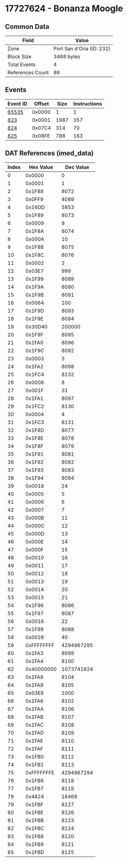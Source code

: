 # 17727624 - Bonanza Moogle

## Common Data

| Field            | Value                     |
|------------------|---------------------------|
| Zone             | Port San d'Oria (ID: 232) |
| Block Size       | 3468 bytes                |
| Total Events     | 4                         |
| References Count | 86                        |

## Events

| Event ID            | Offset   |   Size |   Instructions |
|---------------------|----------|--------|----------------|
| [65535](./65535.md) | 0x0000   |      1 |              1 |
| [823](./823.md)     | 0x0001   |   1987 |            357 |
| [824](./824.md)     | 0x07C4   |    314 |             70 |
| [825](./825.md)     | 0x08FE   |    788 |            163 |

## DAT References (imed_data)

|   Index | Hex Value   |   Dec Value |
|---------|-------------|-------------|
|       0 | 0x0000      |           0 |
|       1 | 0x0001      |           1 |
|       2 | 0x1F88      |        8072 |
|       3 | 0x0FF9      |        4089 |
|       4 | 0x16DD      |        5853 |
|       5 | 0x1F89      |        8073 |
|       6 | 0x0009      |           9 |
|       7 | 0x1F8A      |        8074 |
|       8 | 0x000A      |          10 |
|       9 | 0x1F8B      |        8075 |
|      10 | 0x1F8C      |        8076 |
|      11 | 0x0002      |           2 |
|      12 | 0x03E7      |         999 |
|      13 | 0x1F99      |        8089 |
|      14 | 0x1F9A      |        8090 |
|      15 | 0x1F9B      |        8091 |
|      16 | 0x0064      |         100 |
|      17 | 0x1F9D      |        8093 |
|      18 | 0x1F9E      |        8094 |
|      19 | 0x30D40     |      200000 |
|      20 | 0x1F9F      |        8095 |
|      21 | 0x1FA0      |        8096 |
|      22 | 0x1F9C      |        8092 |
|      23 | 0x0003      |           3 |
|      24 | 0x1FA2      |        8098 |
|      25 | 0x1FC4      |        8132 |
|      26 | 0x0008      |           8 |
|      27 | 0x001F      |          31 |
|      28 | 0x1FA1      |        8097 |
|      29 | 0x1FC2      |        8130 |
|      30 | 0x0004      |           4 |
|      31 | 0x1FC3      |        8131 |
|      32 | 0x1F8D      |        8077 |
|      33 | 0x1F8E      |        8078 |
|      34 | 0x1F8F      |        8079 |
|      35 | 0x1F91      |        8081 |
|      36 | 0x1F92      |        8082 |
|      37 | 0x1F93      |        8083 |
|      38 | 0x1F94      |        8084 |
|      39 | 0x0018      |          24 |
|      40 | 0x0005      |           5 |
|      41 | 0x0006      |           6 |
|      42 | 0x0007      |           7 |
|      43 | 0x000B      |          11 |
|      44 | 0x000C      |          12 |
|      45 | 0x000D      |          13 |
|      46 | 0x000E      |          14 |
|      47 | 0x000F      |          15 |
|      48 | 0x0010      |          16 |
|      49 | 0x0011      |          17 |
|      50 | 0x0012      |          18 |
|      51 | 0x0013      |          19 |
|      52 | 0x0014      |          20 |
|      53 | 0x0015      |          21 |
|      54 | 0x1F96      |        8086 |
|      55 | 0x1F97      |        8087 |
|      56 | 0x0016      |          22 |
|      57 | 0x1F98      |        8088 |
|      58 | 0x0028      |          40 |
|      59 | 0xFFFFFFFF  |  4294967295 |
|      60 | 0x1FA3      |        8099 |
|      61 | 0x1FA4      |        8100 |
|      62 | 0x40000000  |  1073741824 |
|      63 | 0x1FA8      |        8104 |
|      64 | 0x1FA9      |        8105 |
|      65 | 0x03E8      |        1000 |
|      66 | 0x1FA6      |        8102 |
|      67 | 0x1FAA      |        8106 |
|      68 | 0x1FAB      |        8107 |
|      69 | 0x1FAC      |        8108 |
|      70 | 0x1FAD      |        8109 |
|      71 | 0x1FAE      |        8110 |
|      72 | 0x1FAF      |        8111 |
|      73 | 0x1FB0      |        8112 |
|      74 | 0x1FB1      |        8113 |
|      75 | 0xFFFFFFFE  |  4294967294 |
|      76 | 0x1FB6      |        8118 |
|      77 | 0x1FB7      |        8119 |
|      78 | 0x4824      |       18468 |
|      79 | 0x1FBF      |        8127 |
|      80 | 0x1FBE      |        8126 |
|      81 | 0x1FBB      |        8123 |
|      82 | 0x1FBC      |        8124 |
|      83 | 0x1FB8      |        8120 |
|      84 | 0x1FB9      |        8121 |
|      85 | 0x1FBD      |        8125 |
